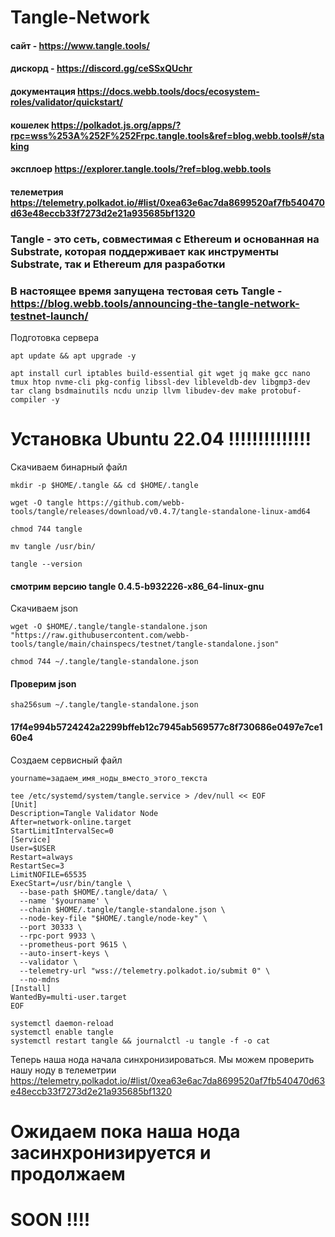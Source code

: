 # Tangle-Network

#### сайт - https://www.tangle.tools/
#### дискорд - https://discord.gg/ceSSxQUchr
#### документация https://docs.webb.tools/docs/ecosystem-roles/validator/quickstart/
#### кошелек https://polkadot.js.org/apps/?rpc=wss%253A%252F%252Frpc.tangle.tools&ref=blog.webb.tools#/staking
#### эксплоер https://explorer.tangle.tools/?ref=blog.webb.tools
#### телеметрия https://telemetry.polkadot.io/#list/0xea63e6ac7da8699520af7fb540470d63e48eccb33f7273d2e21a935685bf1320

### Tangle - это сеть, совместимая с Ethereum и основанная на Substrate, которая поддерживает как инструменты Substrate, так и Ethereum для разработки


### В настоящее время запущена тестовая сеть Tangle - https://blog.webb.tools/announcing-the-tangle-network-testnet-launch/

Подготовка сервера

```
apt update && apt upgrade -y
```
```
apt install curl iptables build-essential git wget jq make gcc nano tmux htop nvme-cli pkg-config libssl-dev libleveldb-dev libgmp3-dev tar clang bsdmainutils ncdu unzip llvm libudev-dev make protobuf-compiler -y
```

# Установка Ubuntu 22.04 !!!!!!!!!!!!!!

Скачиваем бинарный файл

```
mkdir -p $HOME/.tangle && cd $HOME/.tangle
```

```
wget -O tangle https://github.com/webb-tools/tangle/releases/download/v0.4.7/tangle-standalone-linux-amd64
```
```
chmod 744 tangle
```
```
mv tangle /usr/bin/
```
```
tangle --version
```
#### смотрим версию  tangle 0.4.5-b932226-x86_64-linux-gnu

Скачиваем json

```
wget -O $HOME/.tangle/tangle-standalone.json "https://raw.githubusercontent.com/webb-tools/tangle/main/chainspecs/testnet/tangle-standalone.json"
```
```
chmod 744 ~/.tangle/tangle-standalone.json
```
#### Проверим json
```
sha256sum ~/.tangle/tangle-standalone.json
```
#### 17f4e994b5724242a2299bffeb12c7945ab569577c8f730686e0497e7ce160e4

Создаем сервисный файл

```
yourname=задаем_имя_ноды_вместо_этого_текста
```
```
tee /etc/systemd/system/tangle.service > /dev/null << EOF
[Unit]
Description=Tangle Validator Node
After=network-online.target
StartLimitIntervalSec=0
[Service]
User=$USER
Restart=always
RestartSec=3
LimitNOFILE=65535
ExecStart=/usr/bin/tangle \
  --base-path $HOME/.tangle/data/ \
  --name '$yourname' \
  --chain $HOME/.tangle/tangle-standalone.json \
  --node-key-file "$HOME/.tangle/node-key" \
  --port 30333 \
  --rpc-port 9933 \
  --prometheus-port 9615 \
  --auto-insert-keys \
  --validator \
  --telemetry-url "wss://telemetry.polkadot.io/submit 0" \
  --no-mdns
[Install]
WantedBy=multi-user.target
EOF
```

```
systemctl daemon-reload
systemctl enable tangle
systemctl restart tangle && journalctl -u tangle -f -o cat
```

Теперь наша нода начала синхронизироваться. Мы можем проверить нашу ноду в телеметрии
https://telemetry.polkadot.io/#list/0xea63e6ac7da8699520af7fb540470d63e48eccb33f7273d2e21a935685bf1320


# Ожидаем пока наша нода засинхронизируется и продолжаем

# SOON !!!!












